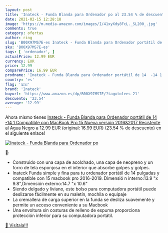 ```yaml
---
layout: post
title: 'Inateck - Funda Blanda para Ordenador po al 23.54 % de descuento'
date: 2021-02-15 12:28:18
image: 'https://m.media-amazon.com/images/I/41xyXdy8FcL._SL200_.jpg'
comments: true
category: ofertas
author: ring
slug: 'B00X97MS7E-es Inateck - Funda Blanda para Ordenador portátil de 14 -14 1...'
sku: 'B00X97MS7E-es'
tags: [ 'ordenador', ]
actualPrice: 12.99 EUR
currency: EUR
price: 12.99
comparePrice: 16.99 EUR
prodname: 'Inateck - Funda Blanda para Ordenador portátil de 14  -14 1    Compatible con MacBook Pro 15 Nueva versión 2016&2017  Resistente al Agua  Negro'
country: 'es'
flag: '🇪🇸'
brand: 'Inateck'
buyurl: 'https://www.amazon.es/dp/B00X97MS7E/?tag=tolees-21'
descuento: '23.54'
average: '12.99'
---
```


Ahora mismo tienes [Inateck - Funda Blanda para Ordenador portátil de 14  -14 1    Compatible con MacBook Pro 15 Nueva versión 2016&2017  Resistente al Agua  Negro](https://www.amazon.es/dp/B00X97MS7E/?tag=tolees-21) a 12.99 EUR (original: 16.99 EUR) (23.54 %  de descuento) en el siguiente enlace!

[![Inateck - Funda Blanda para Ordenador po](https://m.media-amazon.com/images/I/41xyXdy8FcL._SL200_.jpg)](https://www.amazon.es/dp/B00X97MS7E/?tag=tolees-21)

🔎:

- Construido con una capa de acolchado, una capa de neopreno y un forro de tela esponjosa en el interior que absorbe golpes y golpes.
- Inateck Funda simple y fina para tu ordenador portátil de 14 pulgadas y compatible con 15 macbook pro 2016-2019. Dimensió n interno:13.9 "x 9.8",Dimensión externo:14.7 "x 10.6"
- Siendo delgado y liviano, este bolso para computadora portátil puede deslizarse fácilmente en su maletín, mochila o equipaje
- La cremallera de carga superior en la funda se desliza suavemente y permite un acceso conveniente a su Macbook
- Una envoltura sin costuras de relleno de espuma proporciona protección inferior para su computadora portátil.

[🛒 Visítala!!!](https://www.amazon.es/dp/B00X97MS7E/?tag=tolees-21)
